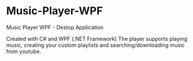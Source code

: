 # Music-Player-WPF
Music Player WPF - Destop Application

Created with C# and WPF (.NET Framework)
The player supports playing music, creating your custom playlists and searching/downloading music from youtube. 

